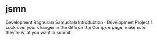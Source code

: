# jsmn
Development
Raghuram Samudrala Introduction - Development Project 1 
Look over your changes in the diffs on the Compare page, make sure they’re what you want to submit.
